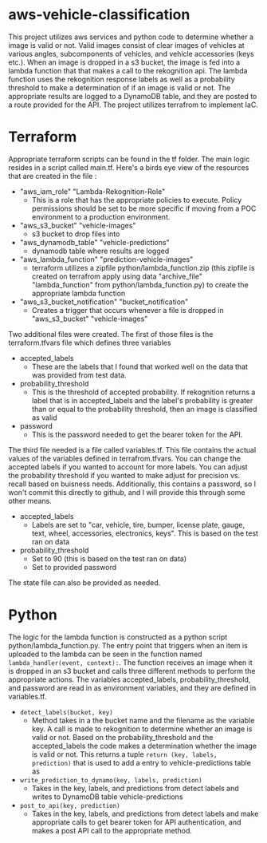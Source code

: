 # aws-vehicle-classification

This project utilizes aws services and python code to determine whether a image is valid or not. Valid images consist of clear images of vehicles at various angles, subcomponents of vehicles, and vehicle accessories (keys etc.). When an image is dropped in a s3 bucket, the image is fed into a lambda function that that makes a call to the rekognition api. The lambda function uses the rekognition response labels as well as a probability threshold to make a determination of if an image is valid or not. The appropriate results are logged to a DynamoDB table, and they are posted to a route provided for the API. The project utilizes terrafrom to implement IaC.

# Terraform

Appropriate terraform scripts can be found in the tf folder. The main logic resides in a script called main.tf. Here's a birds eye view of the resources that are created in the file :

- "aws_iam_role" "Lambda-Rekognition-Role"
  - This is a role that has the appropriate policies to execute. Policy permissions should be set to be more specific if moving from a POC
    environment to a production environment.
- "aws_s3_bucket" "vehicle-images"
  - s3 bucket to drop files into
- "aws_dynamodb_table" "vehicle-predictions"
  - dynamodb table where results are logged
- "aws_lambda_function" "prediction-vehicle-images"
  - terraform utilizes a zipfile python/lambda_function.zip (this zipfile is created on terrafrom apply using data "archive_file" "lambda_function" from python/lambda_function.py) to create the appropriate lambda function
- "aws_s3_bucket_notification" "bucket_notification"
  - Creates a trigger that occurs whenever a file is dropped in "aws_s3_bucket" "vehicle-images"

Two additional files were created. The first of those files is the terraform.tfvars file which defines three variables

- accepted_labels
  - These are the labels that I found that worked well on the data that was provided from test data.
- probability_threshold
  - This is the threshold of accepted probability. If rekognition returns a label that is in accepted_labels and the label's probability is greater than or equal to the probability threshold, then an image is classified as valid
- password
  - This is the password needed to get the bearer token for the API.

The third file needed is a file called variables.tf. This file contains the actual values of the variables defined in terrafrom.tfvars. You can change the accepted labels if you wanted to account for more labels. You can adjust the probability threshold if you wanted to make adjust for precision vs. recall based on buisness needs. Additionally, this contains a password, so I won't commit this directly to github, and I will provide this through some other means.

- accepted_labels
  - Labels are set to "car, vehicle, tire, bumper, license plate, gauge, text, wheel, accessories, electronics, keys". This is based on the test ran on data
- probability_threshold
  - Set to 90 (this is based on the test ran on data)
  - Set to provided password 

The state file can also be provided as needed.

# Python

The logic for the lambda function is constructed as a python script python/lambda_function.py. The entry point that triggers when an item is uploaded to the lambda can be seen in the function named `lambda_handler(event, context):`. The function receives an image when it is dropped in an s3 bucket and calls three different methods to perform the appropriate actions. The variables accepted_labels, probability_threshold, and password are read in as environment variables, and they are defined in variables.tf.

- `detect_labels(bucket, key)`
  - Method takes in a the bucket name and the filename as the variable key. A call is made to rekognition to determine whether an image is valid or not. Based on the probability_threshold and the accepted_labels the code makes a determination whether the image is valid or not. This returns a tuple `return (key, labels, prediction)` that is used to add a entry to vehicle-predictions table as
- `write_prediction_to_dynamo(key, labels, prediction)`
  - Takes in the key, labels, and predictions from detect labels and writes to DynamoDB table vehicle-predictions
- `post_to_api(key, prediction)`
  - Takes in the key, labels, and predictions from detect labels and make appropriate calls to get bearer token for API authentication, and makes a post API call to the appropriate method.


